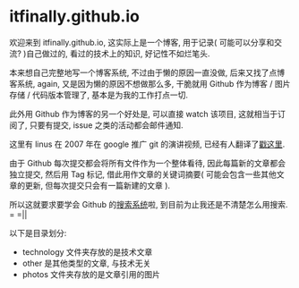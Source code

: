 # itfinally.github.io

欢迎来到 itfinally.github.io, 这实际上是一个博客, 用于记录( 可能可以分享和交流? )自己做过的, 看过的技术上的知识, 好记性不如烂笔头.

本来想自己完整地写一个博客系统, 不过由于懒的原因一直没做, 后来又找了点博客系统, again, 又是因为懒的原因不想做那么多, 干脆就用 Github 作为博客 / 图片存储 / 代码版本管理了, 基本是为我的工作打点一切.

此外用 Github 作为博客的另一个好处是, 可以直接 watch 该项目, 这就相当于订阅了, 只要有提交, issue 之类的活动都会邮件通知.

这里有 linus 在 2007 年在 google 推广 git 的演讲视频, 已经有人翻译了[戳这里](https://www.bilibili.com/video/av34867224/). 

由于 Github 每次提交都会将所有文件作为一个整体看待, 因此每篇新的文章都会独立提交, 然后用 Tag 标记, 借此用作文章的关键词摘要( 可能会包含一些其他文章的更新, 但每次提交只会有一篇新建的文章 ).

所以这就要求要学会 Github 的[搜索系统](https://help.github.com/articles/searching-code)啦, 到目前为止我还是不清楚怎么用搜索. = =||

以下是目录划分:

- technology 文件夹存放的是技术文章
- other 是其他类型的文章, 与技术无关
- photos 文件夹存放的是文章引用的图片

